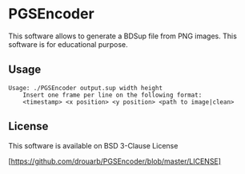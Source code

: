 # PGSEncoder

This software allows to generate a BDSup file from PNG images. This software is for educational purpose.

## Usage

```
Usage: ./PGSEncoder output.sup width height
	Insert one frame per line on the following format:
	<timestamp> <x position> <y position> <path to image|clean>
```

## License

This software is available on BSD 3-Clause License

[https://github.com/drouarb/PGSEncoder/blob/master/LICENSE]

